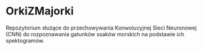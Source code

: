 # OrkiZMajorki
Repozytorium służące do przechowywania Konwolucyjnej Sieci Neuronowej (CNN) do rozpoznawania gatunków ssaków morskich na podstawie ich spektogramów.
